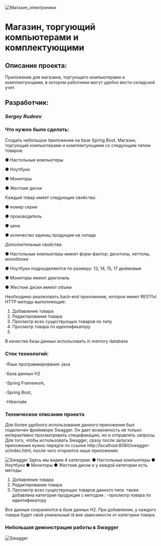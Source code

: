![Магазин_электроники](https://vector-volga.ru/image/data/novosti/Komputer%20shop/KPq-qORcEv8-1.jpg)
# Магазин, торгующий компьютерами и комплектующими



## Описание проекта:

Приложение для магазина, торгующего компьютерами и комплектующими, в котором работники могут удобно вести складской учет.

## Разработчик:
### *_Sergey Rudnev_*


### Что нужно было сделать:

Cоздать небольшое приложение на базе Spring Boot.
Магазин, торгующий компьютерами и комплектующими со следующим типом товаров:

● Настольные компьютеры

● Ноутбуки

● Мониторы

● Жесткие диски

Каждый товар имеет следующие свойства:

● номер серии

● производитель

● цена

● количество единиц продукции на складе

Дополнительные свойства:

● Настольные компьютеры имеют форм-фактор: десктопы, неттопы, моноблоки

● Ноутбуки подразделяются по размеру: 13, 14, 15, 17 дюймовые

● Мониторы имеют диагональ

● Жесткие диски имеют объем

Необходимо реализовать back-end приложение, которое имеет RESTful HTTP методы выполняющие:  
1. Добавление товара 
2. Редактирование товара
3. Просмотр всех существующих товаров по типу 
4. Просмотр товара по идентификатору
5. 
В качестве базы данных использовать in memory database


### Стек технологий:
-Язык программирования Java

-База данных H2

-Spring Framework,

-Spring Boot,

-Hibernate

### Техническое описание проекта
Для более удобного использования данного приложения был подключен фреймворк Swagger. Он дает возможность не только интерактивно просматривать спецификацию, но и отправлять запросы. Для того, чтобы использовать Swagger, сразу после запуска приложения нужно передти по ссылке http://localhost:8080/swagger-ui/index.html, после чего откроется наше приложение:

![Swagger](https://i.ibb.co/PQgKk03/2023-06-04-21-18-13.png)
Здесь мы видим 4 категории:
● Настольные компьютеры
● Ноутбуки
● Мониторы
● Жесткие диски
и у каждой категории есть методы:
1. Добавление товара 
2. Редактирование товара
3. Просмотр всех существующих товаров данного типа 
также добавлена категория продукция с методом :
-просмотр товара по идентификатору

Все данные сохраняются в базе данных H2. При добавлении, у каждого товара будет свой уникальный id вне зависимости от категории товара. 

### Небольшая демонстрация работы в Swagger
![Swagger](https://i.ibb.co/1rh1Rdr/2023-06-04-21-29-42.gif)
